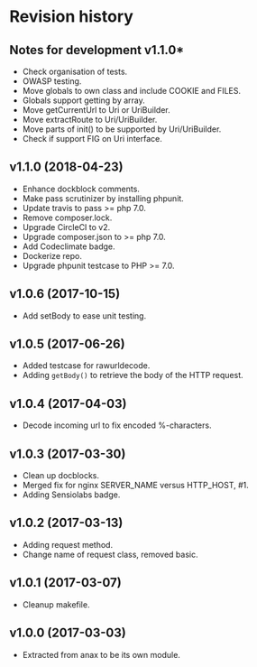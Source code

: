 Revision history
=================================

Notes for development v1.1.0*
---------------------------------

* Check organisation of tests.
* OWASP testing.
* Move globals to own class and include COOKIE and FILES.
* Globals support getting by array.
* Move getCurrentUrl to Uri or UriBuilder.
* Move extractRoute to Uri/UriBuilder.
* Move parts of init() to be supported by Uri/UriBuilder.
* Check if support FIG on Uri interface.



v1.1.0 (2018-04-23)
---------------------------------

* Enhance dockblock comments.
* Make pass scrutinizer by installing phpunit.
* Update travis to pass >= php 7.0.
* Remove composer.lock.
* Upgrade CircleCI to v2.
* Upgrade composer.json to >= php 7.0.
* Add Codeclimate badge.
* Dockerize repo.
* Upgrade phpunit testcase to PHP >= 7.0.



v1.0.6 (2017-10-15)
---------------------------------

* Add setBody to ease unit testing.



v1.0.5 (2017-06-26)
---------------------------------

* Added testcase for rawurldecode.
* Adding `getBody()` to retrieve the body of the HTTP request.



v1.0.4 (2017-04-03)
---------------------------------

* Decode incoming url to fix encoded %-characters.



v1.0.3 (2017-03-30)
---------------------------------

* Clean up docblocks.
* Merged fix for nginx SERVER_NAME versus HTTP_HOST, #1.
* Adding Sensiolabs badge.



v1.0.2 (2017-03-13)
---------------------------------

* Adding request method.
* Change name of request class, removed basic.



v1.0.1 (2017-03-07)
---------------------------------

* Cleanup makefile.



v1.0.0 (2017-03-03)
---------------------------------

* Extracted from anax to be its own module.
